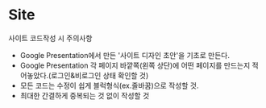 # Site

사이트 코드작성 시 주의사항
- Google Presentation에서 만든 '사이트 디자인 초안'을 기초로 만든다.
- Google Presentation 각 페이지 바깥쪽(왼쪽 상단)에 어떤 페이지를 만드는지 적어놓았다.(로그인&비로그인 상태 확인할 것)
- 모든 코드는 수정이 쉽게 블럭형식(ex.줄바꿈)으로 작성할 것.
- 최대한 간결하게 중복되는 것 없이 작성할 것
<p>

